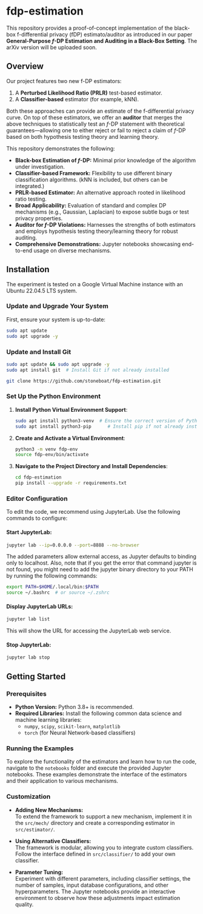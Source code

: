 # fdp-estimation

This repository provides a proof-of-concept implementation of the black-box f-differential privacy (fDP) estimato/auditor as introduced in our paper **General-Purpose $f$-DP Estimation and Auditing in a Black-Box Setting**. The arXiv version will be uploaded soon.

## Overview

Our project features two new f-DP estimators:

1. A **Perturbed Likelihood Ratio (PRLR)** test-based estimator.
2. A **Classifier-based** estimator (for example, kNN).

Both these approaches can provide an estimate of the f-differential privacy curve. On top of these estimators, we offer an **auditor** that merges the above techniques to statistically test an $f$-DP statement with theoretical guarantees—allowing one to either reject or fail to reject a claim of $f$-DP based on both hypothesis testing theory and learning theory.

This repository demonstrates the following:

- **Black-box Estimation of $f$-DP:** Minimal prior knowledge of the algorithm under investigation.
- **Classifier-based Framework:** Flexibility to use different binary classification algorithms. (kNN is included, but others can be integrated.)
- **PRLR-based Estimator:** An alternative approach rooted in likelihood ratio testing.
- **Broad Applicability:** Evaluation of standard and complex DP mechanisms (e.g., Gaussian, Laplacian) to expose subtle bugs or test privacy properties.
- **Auditor for $f$-DP Violations:** Harnesses the strengths of both estimators and employs hypothesis testing theory/learning theory for robust auditing.
- **Comprehensive Demonstrations:** Jupyter notebooks showcasing end-to-end usage on diverse mechanisms.

## Installation

The experiment is tested on a Google Virtual Machine instance with an Ubuntu 22.04.5 LTS system.

### Update and Upgrade Your System
First, ensure your system is up-to-date:

```bash
sudo apt update
sudo apt upgrade -y
```

### Update and Install Git
```bash
sudo apt update && sudo apt upgrade -y
sudo apt install git  # Install Git if not already installed

git clone https://github.com/stoneboat/fdp-estimation.git
```

### Set Up the Python Environment
1. **Install Python Virtual Environment Support**:
   ```bash
   sudo apt install python3-venv  # Ensure the correct version of Python
   sudo apt install python3-pip      # Install pip if not already installed
   ```
   
2. **Create and Activate a Virtual Environment**:
   ```bash
   python3 -m venv fdp-env
   source fdp-env/bin/activate
   ```

3. **Navigate to the Project Directory and Install Dependencies**:
   ```bash
   cd fdp-estimation
   pip install --upgrade -r requirements.txt
   ```

### Editor Configuration
To edit the code, we recommend using JupyterLab. Use the following commands to configure:

#### Start JupyterLab:
```bash
jupyter lab --ip=0.0.0.0 --port=8888 --no-browser
```
The added parameters allow external access, as Jupyter defaults to binding only to localhost. Also, note that if you get the error that command jupyter is not found, you might need to add the jupyter binary directory to your PATH by running the following commands:
```bash
export PATH=$HOME/.local/bin:$PATH
source ~/.bashrc  # or source ~/.zshrc
```

#### Display JupyterLab URLs:
```bash
jupyter lab list
```
This will show the URL for accessing the JupyterLab web service.


#### Stop JupyterLab:
```bash
jupyter lab stop
```


## Getting Started

### Prerequisites

- **Python Version:** Python 3.8+ is recommended.
- **Required Libraries:** Install the following common data science and machine learning libraries:
  - `numpy`, `scipy`, `scikit-learn`, `matplotlib`
  - `torch` (for Neural Network-based classifiers)

### Running the Examples

To explore the functionality of the estimators and learn how to run the code, navigate to the `notebooks` folder and execute the provided Jupyter notebooks. These examples demonstrate the interface of the estimators and their application to various mechanisms.

### Customization

- **Adding New Mechanisms:**  
  To extend the framework to support a new mechanism, implement it in the `src/mech/` directory and create a corresponding estimator in `src/estimator/`.

- **Using Alternative Classifiers:**  
  The framework is modular, allowing you to integrate custom classifiers. Follow the interface defined in `src/classifier/` to add your own classifier.

- **Parameter Tuning:**  
  Experiment with different parameters, including classifier settings, the number of samples, input database configurations, and other hyperparameters. The Jupyter notebooks provide an interactive environment to observe how these adjustments impact estimation quality.

